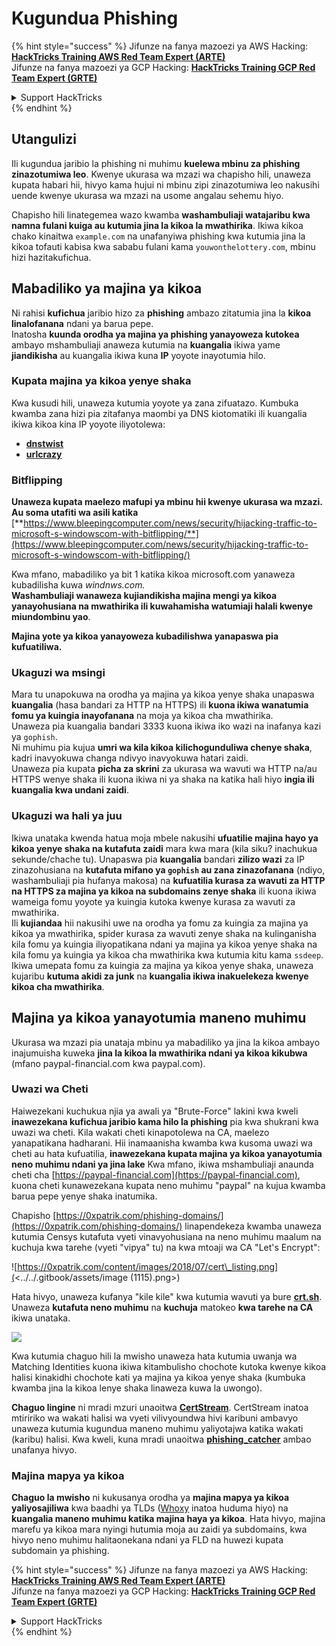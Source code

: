 # Kugundua Phishing

{% hint style="success" %}
Jifunze na fanya mazoezi ya AWS Hacking:<img src="/.gitbook/assets/arte.png" alt="" data-size="line">[**HackTricks Training AWS Red Team Expert (ARTE)**](https://training.hacktricks.xyz/courses/arte)<img src="/.gitbook/assets/arte.png" alt="" data-size="line">\
Jifunze na fanya mazoezi ya GCP Hacking: <img src="/.gitbook/assets/grte.png" alt="" data-size="line">[**HackTricks Training GCP Red Team Expert (GRTE)**<img src="/.gitbook/assets/grte.png" alt="" data-size="line">](https://training.hacktricks.xyz/courses/grte)

<details>

<summary>Support HackTricks</summary>

* Angalia [**mpango wa usajili**](https://github.com/sponsors/carlospolop)!
* **Jiunge na** 💬 [**kikundi cha Discord**](https://discord.gg/hRep4RUj7f) au [**kikundi cha telegram**](https://t.me/peass) au **tufuatilie** kwenye **Twitter** 🐦 [**@hacktricks\_live**](https://twitter.com/hacktricks\_live)**.**
* **Shiriki mbinu za hacking kwa kuwasilisha PRs kwa** [**HackTricks**](https://github.com/carlospolop/hacktricks) na [**HackTricks Cloud**](https://github.com/carlospolop/hacktricks-cloud) github repos.

</details>
{% endhint %}

## Utangulizi

Ili kugundua jaribio la phishing ni muhimu **kuelewa mbinu za phishing zinazotumiwa leo**. Kwenye ukurasa wa mzazi wa chapisho hili, unaweza kupata habari hii, hivyo kama hujui ni mbinu zipi zinazotumiwa leo nakusihi uende kwenye ukurasa wa mzazi na usome angalau sehemu hiyo.

Chapisho hili linategemea wazo kwamba **washambuliaji watajaribu kwa namna fulani kuiga au kutumia jina la kikoa la mwathirika**. Ikiwa kikoa chako kinaitwa `example.com` na unafanyiwa phishing kwa kutumia jina la kikoa tofauti kabisa kwa sababu fulani kama `youwonthelottery.com`, mbinu hizi hazitakufichua.

## Mabadiliko ya majina ya kikoa

Ni rahisi **kufichua** jaribio hizo za **phishing** ambazo zitatumia jina la **kikoa linalofanana** ndani ya barua pepe.\
Inatosha **kuunda orodha ya majina ya phishing yanayoweza kutokea** ambayo mshambuliaji anaweza kutumia na **kuangalia** ikiwa yame **jiandikisha** au kuangalia ikiwa kuna **IP** yoyote inayotumia hilo.

### Kupata majina ya kikoa yenye shaka

Kwa kusudi hili, unaweza kutumia yoyote ya zana zifuatazo. Kumbuka kwamba zana hizi pia zitafanya maombi ya DNS kiotomatiki ili kuangalia ikiwa kikoa kina IP yoyote iliyotolewa:

* [**dnstwist**](https://github.com/elceef/dnstwist)
* [**urlcrazy**](https://github.com/urbanadventurer/urlcrazy)

### Bitflipping

**Unaweza kupata maelezo mafupi ya mbinu hii kwenye ukurasa wa mzazi. Au soma utafiti wa asili katika** [**https://www.bleepingcomputer.com/news/security/hijacking-traffic-to-microsoft-s-windowscom-with-bitflipping/**](https://www.bleepingcomputer.com/news/security/hijacking-traffic-to-microsoft-s-windowscom-with-bitflipping/)

Kwa mfano, mabadiliko ya bit 1 katika kikoa microsoft.com yanaweza kubadilisha kuwa _windnws.com._\
**Washambuliaji wanaweza kujiandikisha majina mengi ya kikoa yanayohusiana na mwathirika ili kuwahamisha watumiaji halali kwenye miundombinu yao**.

**Majina yote ya kikoa yanayoweza kubadilishwa yanapaswa pia kufuatiliwa.**

### Ukaguzi wa msingi

Mara tu unapokuwa na orodha ya majina ya kikoa yenye shaka unapaswa **kuangalia** (hasa bandari za HTTP na HTTPS) ili **kuona ikiwa wanatumia fomu ya kuingia inayofanana** na moja ya kikoa cha mwathirika.\
Unaweza pia kuangalia bandari 3333 kuona ikiwa iko wazi na inafanya kazi ya `gophish`.\
Ni muhimu pia kujua **umri wa kila kikoa kilichogunduliwa chenye shaka**, kadri inavyokuwa changa ndivyo inavyokuwa hatari zaidi.\
Unaweza pia kupata **picha za skrini** za ukurasa wa wavuti wa HTTP na/au HTTPS wenye shaka ili kuona ikiwa ni ya shaka na katika hali hiyo **ingia ili kuangalia kwa undani zaidi**.

### Ukaguzi wa hali ya juu

Ikiwa unataka kwenda hatua moja mbele nakusihi **ufuatilie majina hayo ya kikoa yenye shaka na kutafuta zaidi** mara kwa mara (kila siku? inachukua sekunde/chache tu). Unapaswa pia **kuangalia** bandari **zilizo wazi** za IP zinazohusiana na **kutafuta mifano ya `gophish` au zana zinazofanana** (ndiyo, washambuliaji pia hufanya makosa) na **kufuatilia kurasa za wavuti za HTTP na HTTPS za majina ya kikoa na subdomains zenye shaka** ili kuona ikiwa wameiga fomu yoyote ya kuingia kutoka kwenye kurasa za wavuti za mwathirika.\
Ili **kujiandaa** hii nakusihi uwe na orodha ya fomu za kuingia za majina ya kikoa ya mwathirika, spider kurasa za wavuti zenye shaka na kulinganisha kila fomu ya kuingia iliyopatikana ndani ya majina ya kikoa yenye shaka na kila fomu ya kuingia ya kikoa cha mwathirika kwa kutumia kitu kama `ssdeep`.\
Ikiwa umepata fomu za kuingia za majina ya kikoa yenye shaka, unaweza kujaribu **kutuma akidi za junk** na **kuangalia ikiwa inakuelekeza kwenye kikoa cha mwathirika**.

## Majina ya kikoa yanayotumia maneno muhimu

Ukurasa wa mzazi pia unataja mbinu ya mabadiliko ya jina la kikoa ambayo inajumuisha kuweka **jina la kikoa la mwathirika ndani ya kikoa kikubwa** (mfano paypal-financial.com kwa paypal.com).

### Uwazi wa Cheti

Haiwezekani kuchukua njia ya awali ya "Brute-Force" lakini kwa kweli **inawezekana kufichua jaribio kama hilo la phishing** pia kwa shukrani kwa uwazi wa cheti. Kila wakati cheti kinapotolewa na CA, maelezo yanapatikana hadharani. Hii inamaanisha kwamba kwa kusoma uwazi wa cheti au hata kufuatilia, **inawezekana kupata majina ya kikoa yanayotumia neno muhimu ndani ya jina lake** Kwa mfano, ikiwa mshambuliaji anaunda cheti cha [https://paypal-financial.com](https://paypal-financial.com), kuona cheti kunawezekana kupata neno muhimu "paypal" na kujua kwamba barua pepe yenye shaka inatumika.

Chapisho [https://0xpatrik.com/phishing-domains/](https://0xpatrik.com/phishing-domains/) linapendekeza kwamba unaweza kutumia Censys kutafuta vyeti vinavyohusiana na neno muhimu maalum na kuchuja kwa tarehe (vyeti "vipya" tu) na kwa mtoaji wa CA "Let's Encrypt":

![https://0xpatrik.com/content/images/2018/07/cert\_listing.png](<../../.gitbook/assets/image (1115).png>)

Hata hivyo, unaweza kufanya "kile kile" kwa kutumia wavuti ya bure [**crt.sh**](https://crt.sh). Unaweza **kutafuta neno muhimu** na **kuchuja** matokeo **kwa tarehe na CA** ikiwa unataka.

![](<../../.gitbook/assets/image (519).png>)

Kwa kutumia chaguo hili la mwisho unaweza hata kutumia uwanja wa Matching Identities kuona ikiwa kitambulisho chochote kutoka kwenye kikoa halisi kinakidhi chochote kati ya majina ya kikoa yenye shaka (kumbuka kwamba jina la kikoa lenye shaka linaweza kuwa la uwongo).

**Chaguo lingine** ni mradi mzuri unaoitwa [**CertStream**](https://medium.com/cali-dog-security/introducing-certstream-3fc13bb98067). CertStream inatoa mtiririko wa wakati halisi wa vyeti vilivyoundwa hivi karibuni ambavyo unaweza kutumia kugundua maneno muhimu yaliyotajwa katika wakati (karibu) halisi. Kwa kweli, kuna mradi unaoitwa [**phishing\_catcher**](https://github.com/x0rz/phishing\_catcher) ambao unafanya hivyo.

### **Majina mapya ya kikoa**

**Chaguo la mwisho** ni kukusanya orodha ya **majina mapya ya kikoa yaliyosajiliwa** kwa baadhi ya TLDs ([Whoxy](https://www.whoxy.com/newly-registered-domains/) inatoa huduma hiyo) na **kuangalia maneno muhimu katika majina haya ya kikoa**. Hata hivyo, majina marefu ya kikoa mara nyingi hutumia moja au zaidi ya subdomains, kwa hivyo neno muhimu halitaonekana ndani ya FLD na huwezi kupata subdomain ya phishing.

{% hint style="success" %}
Jifunze na fanya mazoezi ya AWS Hacking:<img src="/.gitbook/assets/arte.png" alt="" data-size="line">[**HackTricks Training AWS Red Team Expert (ARTE)**](https://training.hacktricks.xyz/courses/arte)<img src="/.gitbook/assets/arte.png" alt="" data-size="line">\
Jifunze na fanya mazoezi ya GCP Hacking: <img src="/.gitbook/assets/grte.png" alt="" data-size="line">[**HackTricks Training GCP Red Team Expert (GRTE)**<img src="/.gitbook/assets/grte.png" alt="" data-size="line">](https://training.hacktricks.xyz/courses/grte)

<details>

<summary>Support HackTricks</summary>

* Angalia [**mpango wa usajili**](https://github.com/sponsors/carlospolop)!
* **Jiunge na** 💬 [**kikundi cha Discord**](https://discord.gg/hRep4RUj7f) au [**kikundi cha telegram**](https://t.me/peass) au **tufuatilie** kwenye **Twitter** 🐦 [**@hacktricks\_live**](https://twitter.com/hacktricks\_live)**.**
* **Shiriki mbinu za hacking kwa kuwasilisha PRs kwa** [**HackTricks**](https://github.com/carlospolop/hacktricks) na [**HackTricks Cloud**](https://github.com/carlospolop/hacktricks-cloud) github repos.

</details>
{% endhint %}

